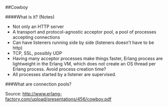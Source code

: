##Cowboy

####What is it? (Notes)
- Not only an HTTP server
- A transport and protocol-agnostic acceptor pool, a pool of processes accepting connections
- Can have listeners running side by side (listeners doesn't have to be http)
- TCP, SSL, possibly UDP
- Having many acceptor processes make things faster, Erlang process are lightweight in the Erlang VM, which does not create an OS thread per Erlang process. Avoid process creation time?
- All processes started by a listener are supervised.

###What are connection pools?


Source: http://www.erlang-factory.com/upload/presentations/456/cowboy.pdf